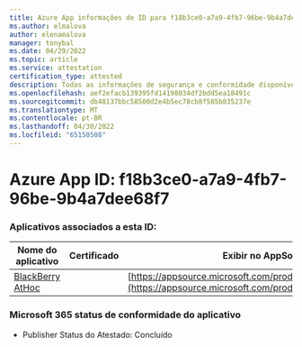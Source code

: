 ```yaml
---
title: Azure App informações de ID para f18b3ce0-a7a9-4fb7-96be-9b4a7dee68f7
ms.author: elmalova
author: elenamalova
manager: tonybal
ms.date: 04/29/2022
ms.topic: article
ms.service: attestation
certification_type: attested
description: Todas as informações de segurança e conformidade disponíveis para f18b3ce0-a7a9-4fb7-96be-9b4a7dee68f7.
ms.openlocfilehash: aef2efacb139395fd14198034df2bdd5ea18491c
ms.sourcegitcommit: db48137bbc58500d2e4b5ec78cb8f585b835237e
ms.translationtype: MT
ms.contentlocale: pt-BR
ms.lasthandoff: 04/30/2022
ms.locfileid: "65150508"
---
```

# <a name="azure-app-id-f18b3ce0-a7a9-4fb7-96be-9b4a7dee68f7"></a>Azure App ID: f18b3ce0-a7a9-4fb7-96be-9b4a7dee68f7


### <a name="apps-associated-with-this-id"></a>Aplicativos associados a esta ID:
| **Nome do aplicativo** | **Certificado** | **Exibir no AppSource** |
|--------------|---------------|-----------------------|
| [BlackBerry AtHoc](../forward/WA200003065.md) |  | [https://appsource.microsoft.com/product/office/WA200003065](https://appsource.microsoft.com/product/office/WA200003065) |

### <a name="microsoft-365-app-compliance-status"></a>Microsoft 365 status de conformidade do aplicativo
- Publisher Status do Atestado: Concluído
